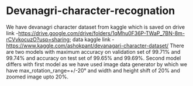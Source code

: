 # Devanagri-character-recognation
We have devanagri character dataset from kaggle which is saved on drive link -https://drive.google.com/drive/folders/1qMhu0F36P-TWaP_7BN-8m-rCVvkocuzO?usp=sharing; data kaggle link -https://www.kaggle.com/ashokpant/devanagari-character-dataset/
There are two models with maximum accuracy on validation set of 99.71% and 99.74% and accuracy on test set of 99.65% and 99.69%.
Second model differs with first model as we have used image data generator by which we have max_rotation_range=+/-20° and width and height shift of 20% and zoomed image upto 20%.
